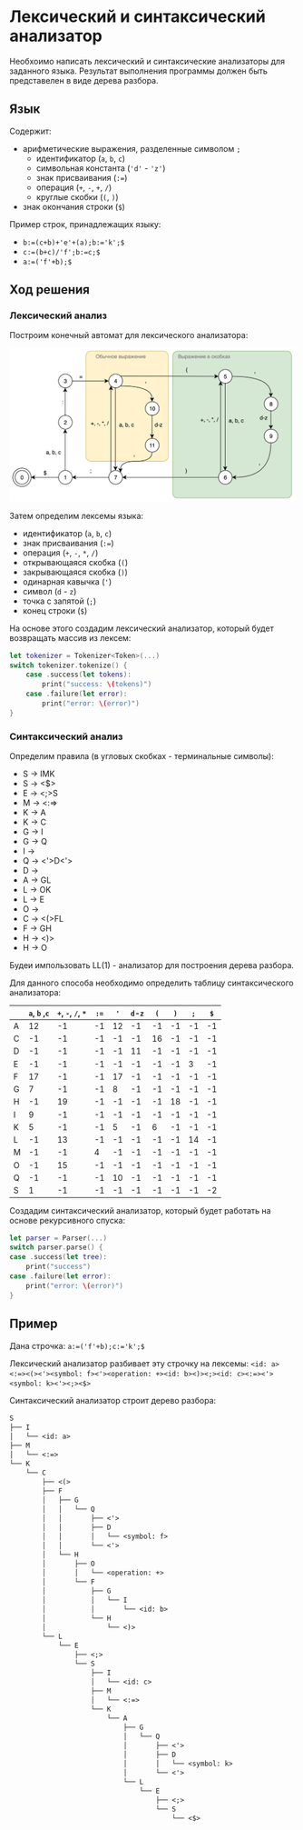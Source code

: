 # Лексический и синтаксический анализатор

Необхоимо написать лексический и синтаксические анализаторы для заданного языка. Результат выполнения программы должен быть представелен в виде дерева разбора.

## Язык

Содержит:

- арифметические выражения, разделенные символом `;`
    - идентификатор (`a`, `b`, `c`)
    - символьная константа (`'d'` - `'z'`)
    - знак присваивания (`:=`)
    - операция (`+`, `-`, `+`, `/`)
    - круглые скобки (`(`, `)`)
- знак окончания строки (`$`)

Пример строк, принадлежащих языку:

- `b:=(c+b)+'e'+(a);b:='k';$`
- `c:=(b+c)/'f';b:=c;$`
- `a:=('f'+b);$`

## Ход решения

### Лексический анализ

Построим конечный автомат для лексического анализатора:

![State machine](img/state_machine.png)

Затем определим лексемы языка:

- идентификатор (`a`, `b`, `c`)
- знак присваивания (`:=`)
- операция (`+`, `-`, `*`, `/`)
- открывающаяся скобка (`(`)
- закрывающаяся скобка (`)`)
- одинарная кавычка (`'`)
- символ (`d` - `z`)
- точка с запятой (`;`)
- конец строки (`$`)

На основе этого создадим лексический анализатор, который будет возвращать массив из лексем:

```swift
let tokenizer = Tokenizer<Token>(...)
switch tokenizer.tokenize() {
    case .success(let tokens):
        print("success: \(tokens)")
    case .failure(let error):
        print("error: \(error)")
}
```

### Синтаксический анализ

Определим правила (в угловых скобках - терминальные символы):

- S -> IMK
- S -> <$>
- E -> <;>S
- M -> <:=>
- K -> A
- K -> C
- G -> I
- G -> Q
- I -> <id>
- Q -> <'>D<'>
- D -> <symbol>
- A -> GL
- L -> OK
- L -> E
- O -> <operation>
- C -> <(>FL
- F -> GH
- H -> <)>
- H -> O

Будеи импользовать LL(1) - анализатор для построения дерева разбора.

Для данного способа необходимо определить таблицу синтаксического анализатора:

||`a`, `b` ,`c`|`+`, `-`, `/`, `*`|`:=`|`'`|`d`-`z`|`(`|`)`|`;`|`$`|
|------|-----|----|---|---|---------------|---|---|---|---|
|A     |12   |-1  |-1 |12 |-1             |-1 |-1 |-1 |-1 |
|C     |-1   |-1  |-1 |-1 |-1             |16 |-1 |-1 |-1 |
|D     |-1   |-1  |-1 |-1 |11             |-1 |-1 |-1 |-1 |
|E     |-1   |-1  |-1 |-1 |-1             |-1 |-1 |3  |-1 |
|F     |17   |-1  |-1 |17 |-1             |-1 |-1 |-1 |-1 |
|G     |7    |-1  |-1 |8  |-1             |-1 |-1 |-1 |-1 |
|H     |-1   |19  |-1 |-1 |-1             |-1 |18 |-1 |-1 |
|I     |9    |-1  |-1 |-1 |-1             |-1 |-1 |-1 |-1 |
|K     |5    |-1  |-1 |5  |-1             |6  |-1 |-1 |-1 |
|L     |-1   |13  |-1 |-1 |-1             |-1 |-1 |14 |-1 |
|M     |-1   |-1  |4  |-1 |-1             |-1 |-1 |-1 |-1 |
|O     |-1   |15  |-1 |-1 |-1             |-1 |-1 |-1 |-1 |
|Q     |-1   |-1  |-1 |10 |-1             |-1 |-1 |-1 |-1 |
|S     |1    |-1  |-1 |-1 |-1             |-1 |-1 |-1 |-2 |

Создадим синтаксический анализатор, который будет работать на основе рекурсивного спуска:

```swift
let parser = Parser(...)
switch parser.parse() {
case .success(let tree):
    print("success")
case .failure(let error):
    print("error: \(error)")
}
```



## Пример

Дана строчка: `a:=('f'+b);c:='k';$`

Лексический анализатор разбивает эту строчку на лексемы: `<id: a><:=><(><'><symbol: f><'><operation: +><id: b><)><;><id: c><:=><'><symbol: k><'><;><$>`

Синтаксический анализатор строит дерево разбора:

```
S
├── I
│   └── <id: a>
├── M
│   └── <:=>
└── K
    └── C
        ├── <(>
        ├── F
        │   ├── G
        │   │   └── Q
        │   │       ├── <'>
        │   │       ├── D
        │   │       │   └── <symbol: f>
        │   │       └── <'>
        │   └── H
        │       ├── O
        │       │   └── <operation: +>
        │       └── F
        │           ├── G
        │           │   └── I
        │           │       └── <id: b>
        │           └── H
        │               └── <)>
        └── L
            └── E
                ├── <;>
                └── S
                    ├── I
                    │   └── <id: c>
                    ├── M
                    │   └── <:=>
                    └── K
                        └── A
                            ├── G
                            │   └── Q
                            │       ├── <'>
                            │       ├── D
                            │       │   └── <symbol: k>
                            │       └── <'>
                            └── L
                                └── E
                                    ├── <;>
                                    └── S
                                        └── <$>
```